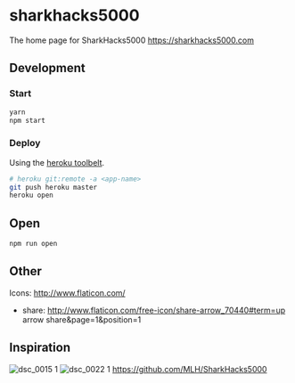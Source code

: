 # sharkhacks5000
The home page for SharkHacks5000 https://sharkhacks5000.com 

## Development
### Start
```sh
yarn
npm start
```

### Deploy
Using the [heroku toolbelt](https://devcenter.heroku.com/articles/heroku-cli).
```sh
# heroku git:remote -a <app-name>
git push heroku master
heroku open
```

## Open
```sh
npm run open
```

## Other
Icons: http://www.flaticon.com/
- share: http://www.flaticon.com/free-icon/share-arrow_70440#term=up arrow share&page=1&position=1

## Inspiration

![dsc_0015 1](https://cloud.githubusercontent.com/assets/744973/12055590/7340b810-aee3-11e5-9267-75d4278a415d.jpg)
![dsc_0022 1](https://cloud.githubusercontent.com/assets/744973/12055592/76315c6e-aee3-11e5-8614-9e51191c4b20.jpg)
https://github.com/MLH/SharkHacks5000
